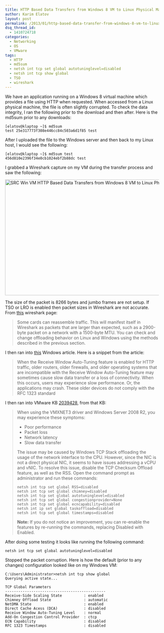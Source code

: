 ```yaml
---
title: HTTP Based Data Transfers from Windows 8 VM to Linux Physical Machine are Corrupted
author: Karim Elatov
layout: post
permalink: /2013/01/http-based-data-transfer-from-windows-8-vm-to-linux-physical-machine-gets-corrupted/
dsq_thread_id:
  - 1410724718
categories:
  - Networking
  - OS
  - VMware
tags:
  - HTTP
  - md5sum
  - netsh int tcp set global autotuninglevel=disabled
  - netsh int tcp show global
  - TSO
  - wireshark
---
```

We have an application running on a Windows 8 virtual machine which provides a file using HTTP when requested. When accessed from a Linux physical machine, the file is often slightly corrupted. To check the data integrity, I ran the following prior to the download and then after. Here is the md5sum prior to any downloads:

    [elatov@klaptop ~]$ md5sum 
    test 25e317773f308e446cc84c503a6d1f85 test
    

After I uploaded the file to the Windows server and then back to my Linux host, I would see the following:

    [elatov@klaptop ~]$ md5sum test 
    456d810e2396f34e0cb1024ebf2b88dc test
    

I grabbed a Wireshark capture on my VM during the transfer process and saw the following:

<a href="http://virtuallyhyper.com/2013/01/http-based-data-transfer-from-windows-8-vm-to-linux-physical-machine-gets-corrupted/src_win_vm/" onclick="javascript:_gaq.push(['_trackEvent','outbound-article','http://virtuallyhyper.com/2013/01/http-based-data-transfer-from-windows-8-vm-to-linux-physical-machine-gets-corrupted/src_win_vm/']);" rel="attachment wp-att-5415"><img class="alignnone size-full wp-image-5415" alt="SRC Win VM HTTP Based Data Transfers from Windows 8 VM to Linux Physical Machine are Corrupted" src="http://virtuallyhyper.com/wp-content/uploads/2012/12/SRC_Win_VM.png" width="1262" height="378" title="HTTP Based Data Transfers from Windows 8 VM to Linux Physical Machine are Corrupted" /></a>

The size of the packet is 8266 bytes and jumbo frames are not setup. If TSO or LRO is enabled then packet sizes in Wireshark are not accurate. From <a href="http://wiki.wireshark.org/CaptureSetup/Offloading" onclick="javascript:_gaq.push(['_trackEvent','outbound-article','http://wiki.wireshark.org/CaptureSetup/Offloading']);">this</a> wireshark page:

> Some cards can reassemble traffic. This will manifest itself in Wireshark as packets that are larger than expected, such as a 2900-byte packet on a network with a 1500-byte MTU. You can check and change offloading behavior on Linux and Windows using the methods described in the previous section.

I then ran into <a href="http://support.microsoft.com/kb/947239" onclick="javascript:_gaq.push(['_trackEvent','outbound-article','http://support.microsoft.com/kb/947239']);">this</a> Windows article. Here is a snippet from the article:

> When the Receive Window Auto-Tuning feature is enabled for HTTP traffic, older routers, older firewalls, and older operating systems that are incompatible with the Receive Window Auto-Tuning feature may sometimes cause slow data transfer or a loss of connectivity. When this occurs, users may experience slow performance. Or, the applications may crash. These older devices do not comply with the RFC 1323 standard

I then ran into VMware KB <a href="http://kb.vmware.com/kb/2039428" onclick="javascript:_gaq.push(['_trackEvent','outbound-article','http://kb.vmware.com/kb/2039428']);">2039428</a>, from that KB:

> When using the VMXNET3 driver and Windows Server 2008 R2, you may experience these symptoms:
> 
> *   Poor performance
> *   Packet loss
> *   Network latency
> *   Slow data transfer 
> 
> The issue may be caused by Windows TCP Stack offloading the usage of the network interface to the CPU. However, since the NIC is not a direct physical NIC, it seems to have issues addressing a vCPU and vNIC. To resolve this issue, disable the TCP Checksum Offload feature, as well as the RSS. Open the command prompt as administrator and run these commands:
> 
>     netsh int tcp set global RSS=disabled 
>     netsh int tcp set global chimney=disabled 
>     netsh int tcp set global autotuninglevel=disabled 
>     netsh int tcp set global congestionprovider=None 
>     netsh int tcp set global ecncapability=disabled 
>     netsh int ip set global taskoffload=disabled 
>     netsh int tcp set global timestamps=disabled
>     
> 
> **Note:** If you do not notice an improvement, you can re-enable the features by re-running the commands, replacing Disabled with Enabled.

After doing some testing it looks like running the following command:

    netsh int tcp set global autotuninglevel=disabled
    

Stopped the packet corruption. Here is how the default (prior to any changes) configuration looked like on my Windows VM:

    C:\Users\Administrator>netsh int tcp show global
    Querying active state...
    
    TCP Global Parameters
    ----------------------------------------------
    Receive-Side Scaling State          : enabled
    Chimney Offload State               : automatic
    NetDMA State                        : enabled
    Direct Cache Acess (DCA)            : disabled
    Receive Window Auto-Tuning Level    : normal
    Add-On Congestion Control Provider  : ctcp
    ECN Capability                      : disabled
    RFC 1323 Timestamps                 : disabled
    

<p class="wp-flattr-button">
  <a class="FlattrButton" style="display:none;" href="http://virtuallyhyper.com/2013/01/http-based-data-transfer-from-windows-8-vm-to-linux-physical-machine-gets-corrupted/" title=" HTTP Based Data Transfers from Windows 8 VM to Linux Physical Machine are Corrupted" rev="flattr;uid:virtuallyhyper;language:en_GB;category:text;tags:HTTP,md5sum,netsh int tcp set global autotuninglevel=disabled,netsh int tcp show global,TSO,wireshark,blog;button:compact;">We have an application running on a Windows 8 virtual machine which provides a file using HTTP when requested. When accessed from a Linux physical machine, the file is often...</a>
</p>